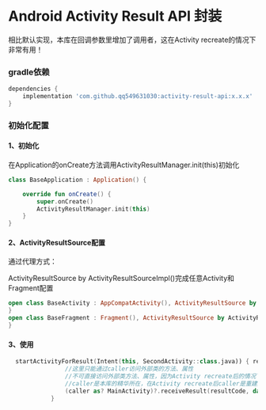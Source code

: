 # Android Activity Result API 封装

相比默认实现，本库在回调参数里增加了调用者，这在Activity recreate的情况下非常有用！

### gradle依赖

```groovy
dependencies {
    implementation 'com.github.qq549631030:activity-result-api:x.x.x'
}
```

### 初始化配置

#### 1、初始化
在Application的onCreate方法调用ActivityResultManager.init(this)初始化
```kotlin
class BaseApplication : Application() {

    override fun onCreate() {
        super.onCreate()
        ActivityResultManager.init(this)
    }
}
```

#### 2、ActivityResultSource配置

通过代理方式：

ActivityResultSource by ActivityResultSourceImpl()完成任意Activity和Fragment配置

```kotlin
open class BaseActivity : AppCompatActivity(), ActivityResultSource by ActivityResultSourceImpl() {
}
open class BaseFragment : Fragment(), ActivityResultSource by ActivityResultSourceImpl() {    
}
```

#### 3、使用

```kotlin
  startActivityForResult(Intent(this, SecondActivity::class.java)) { resultCode, data, caller ->
                //这里只能通过caller访问外部类的方法、属性
                //不可直接访问外部类方法、属性，因为Activity recreate后的情况下原caller已经不存在了
                //caller是本库的精华所在，在Activity recreate后caller是重建后的Activity或Fragment
                (caller as? MainActivity)?.receiveResult(resultCode, data)
            }
```

